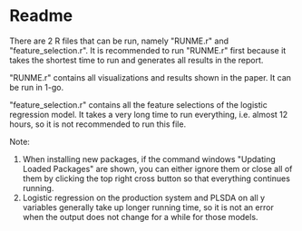 # Readme

There are 2 R files that can be run, namely "RUNME.r" and "feature_selection.r". It is recommended to run "RUNME.r" first because it takes the shortest time to run and generates all results in the report.

"RUNME.r" contains all visualizations and results shown in the paper. It can be run in 1-go.

"feature_selection.r" contains all the feature selections of the logistic regression model. It takes a very long time to run everything, i.e. almost 12 hours, so it is not recommended to run this file.

Note:

1. When installing new packages, if the command windows "Updating Loaded Packages" are shown, you can either ignore them or close all of them by clicking the top right cross button so that everything continues running.
2. Logistic regression on the production system and PLSDA on all y variables generally take up longer running time, so it is not an error when the output does not change for a while for those models.
